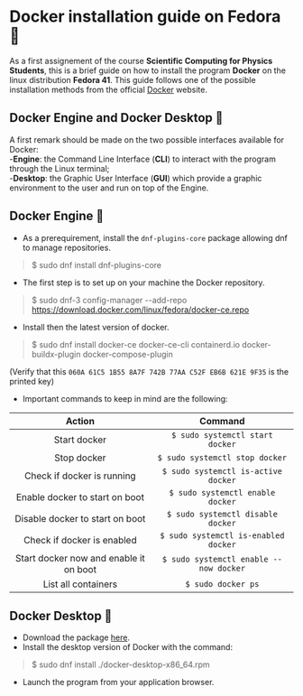 # Docker installation guide on Fedora :penguin:
As a first assignement of the course **Scientific Computing for Physics Students**, this is a brief guide on how to install the program **Docker** on the linux distribution **Fedora 41**. 
This guide follows one of the possible installation methods from the official [Docker](https://www.docker.com/desktop/setup/install/linux/) website.
## Docker Engine and Docker Desktop :ship:
A first remark should be made on the two possible interfaces available for Docker:\
-**Engine**: the Command Line Interface (**CLI**) to interact with the program through the Linux terminal;\
-**Desktop**: the Graphic User Interface (**GUI**) which provide a graphic environment to the user and run on top of the Engine. 
## Docker Engine :memo:
- As a prerequirement, install the ``dnf-plugins-core`` package allowing dnf to manage repositories.
>$ sudo dnf install dnf-plugins-core
- The first step is to set up on your machine the Docker repository. 
>$ sudo dnf-3 config-manager --add-repo https://download.docker.com/linux/fedora/docker-ce.repo
- Install then the latest version of docker.
>$ sudo dnf install docker-ce docker-ce-cli containerd.io docker-buildx-plugin docker-compose-plugin
>
(Verify that this ``060A 61C5 1B55 8A7F 742B 77AA C52F EB6B 621E 9F35`` is the printed key)
- Important commands to keep in mind are the following:

| Action                                 | Command                              |  
|:--------------------------------------:|:--------------------------------------:|
| Start docker                           | `$ sudo systemctl start docker`        |
| Stop docker                            | `$ sudo systemctl stop docker`         |
| Check if docker is running             | `$ sudo systemctl is-active docker`    |
| Enable docker to start on boot         | `$ sudo systemctl enable docker`       |
| Disable docker to start on boot        | `$ sudo systemctl disable docker`      |
| Check if docker is enabled             | `$ sudo systemctl is-enabled docker`   |
| Start docker now and enable it on boot | `$ sudo systemctl enable --now docker` |
| List all containers                     | `$ sudo docker ps`                     |

## Docker Desktop :whale:
- Download the package [here](https://desktop.docker.com/linux/main/amd64/docker-desktop-x86_64.rpm?utm_source=docker&utm_medium=webreferral&utm_campaign=docs-driven-download-linux-amd64). 
- Install the desktop version of Docker with the command: 
>$ sudo dnf install ./docker-desktop-x86_64.rpm
>
- Launch the program from your application browser.



